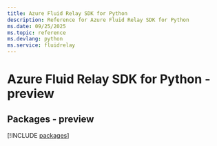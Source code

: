 ```yaml
---
title: Azure Fluid Relay SDK for Python
description: Reference for Azure Fluid Relay SDK for Python
ms.date: 09/25/2025
ms.topic: reference
ms.devlang: python
ms.service: fluidrelay
---
```

# Azure Fluid Relay SDK for Python - preview
## Packages - preview
[!INCLUDE [packages](fluid-relay-index.md)]